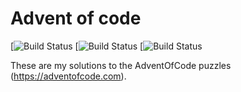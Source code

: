 # Advent of code

[![Build Status](https://github.com/jesperes/adventofcode/workflows/erlang/badge.svg)
[![Build Status](https://github.com/jesperes/adventofcode/workflows/java-maven/cmake.yml/badge.svg)
[![Build Status](https://github.com/jesperes/adventofcode/workflows/cmake/maven.yml/badge.svg)

These are my solutions to the AdventOfCode puzzles (https://adventofcode.com).

